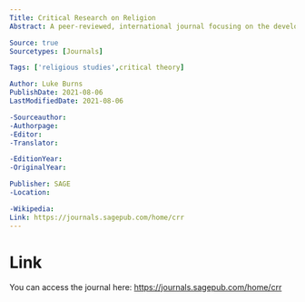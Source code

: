 ```yaml
---
Title: Critical Research on Religion
Abstract: A peer-reviewed, international journal focusing on the development of a critical theoretical framework and its application to research on religion.

Source: true
Sourcetypes: [Journals]

Tags: ['religious studies',critical theory]

Author: Luke Burns
PublishDate: 2021-08-06
LastModifiedDate: 2021-08-06

-Sourceauthor:
-Authorpage:
-Editor:
-Translator:

-EditionYear:
-OriginalYear:

Publisher: SAGE
-Location:

-Wikipedia:
Link: https://journals.sagepub.com/home/crr
---
```

# Link
You can access the journal here: https://journals.sagepub.com/home/crr